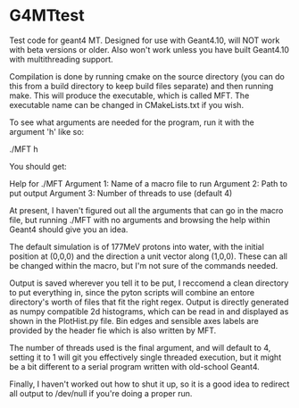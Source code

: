 G4MTtest
========

Test code for geant4 MT. Designed for use with Geant4.10, will NOT work with beta versions or older. Also won't work
unless you have built Geant4.10 with multithreading support.

Compilation is done by running cmake on the source directory (you can do this from a build directory to keep build files separate)
and then running make. This will produce the executable, which is called MFT. The executable name can be changed in 
CMakeLists.txt if you wish.

To see what arguments are needed for the program, run it with the argument 'h' like so:

./MFT h

You should get:

Help for ./MFT
Argument 1:	Name of a macro file to run
Argument 2:	Path to put output
Argument 3:	Number of threads to use (default 4)

At present, I haven't figured out all the arguments that can go in the macro file, but running ./MFT with no arguments
and browsing the help within Geant4 should give you an idea.

The default simulation is of 177MeV protons into water, with the initial position at (0,0,0) and the direction a unit
vector along (1,0,0). These can all be changed within the macro, but I'm not sure of the commands needed. 

Output is saved wherever you tell it to be put, I reccomend a clean directory to put everything in, since the pyton scripts
will combine an entore directory's worth of files that fit the right regex. Output is directly generated as numpy compatible
2d histograms, which can be read in and displayed as shown in the PlotHist.py file. Bin edges and sensible axes labels
are provided by the header fie which is also written by MFT.

The number of threads used is the final argument, and will default to 4, setting it to 1 will git you effectively
single threaded execution, but it might be a bit different to a serial program written with old-school Geant4. 

Finally, I haven't worked out how to shut it up, so it is a good idea to redirect all output to /dev/null if you're
doing a proper run.
